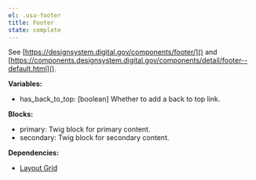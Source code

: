 ```yaml
---
el: .usa-footer
title: Footer
state: complete
---
```

See [https://designsystem.digital.gov/components/footer/]() and
[https://components.designsystem.digital.gov/components/detail/footer--default.html]().

__Variables:__
* has_back_to_top: [boolean] Whether to add a back to top link.

__Blocks:__
* primary: Twig block for primary content.
* secondary: Twig block for secondary content.

__Dependencies:__
* [Layout Grid](../../04-layouts/grid/grid.md)
